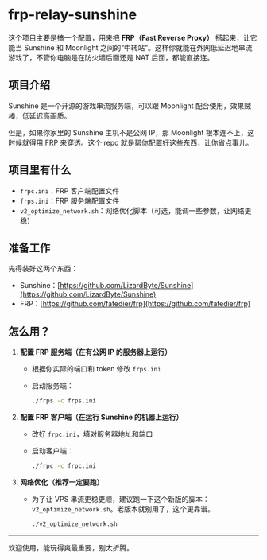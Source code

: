 # frp-relay-sunshine

这个项目主要是搞一个配置，用来把 **FRP（Fast Reverse Proxy）** 搭起来，让它能当 Sunshine 和 Moonlight 之间的“中转站”。这样你就能在外网低延迟地串流游戏了，不管你电脑是在防火墙后面还是 NAT 后面，都能直接连。

## 项目介绍

Sunshine 是一个开源的游戏串流服务端，可以跟 Moonlight 配合使用，效果贼棒，低延迟高画质。

但是，如果你家里的 Sunshine 主机不是公网 IP，那 Moonlight 根本连不上，这时候就得用 FRP 来穿透。这个 repo 就是帮你配置好这些东西，让你省点事儿。

## 项目里有什么

- `frpc.ini`：FRP 客户端配置文件
- `frps.ini`：FRP 服务端配置文件
- `v2_optimize_network.sh`：网络优化脚本（可选，能调一些参数，让网络更稳）

## 准备工作

先得装好这两个东西：

- Sunshine：[https://github.com/LizardByte/Sunshine](https://github.com/LizardByte/Sunshine)
- FRP：[https://github.com/fatedier/frp](https://github.com/fatedier/frp)

## 怎么用？

1. **配置 FRP 服务端（在有公网 IP 的服务器上运行）**
   - 根据你实际的端口和 token 修改 `frps.ini`
   - 启动服务端：

     ```bash
     ./frps -c frps.ini
     ```

2. **配置 FRP 客户端（在运行 Sunshine 的机器上运行）**
   - 改好 `frpc.ini`，填对服务器地址和端口
   - 启动客户端：

     ```bash
     ./frpc -c frpc.ini
     ```

3. **网络优化（推荐一定要跑）**
   - 为了让 VPS 串流更稳更顺，建议跑一下这个新版的脚本：`v2_optimize_network.sh`。老版本就别用了，这个更靠谱。

     ```bash
     ./v2_optimize_network.sh
     ```

---

欢迎使用，能玩得爽最重要，别太折腾。
